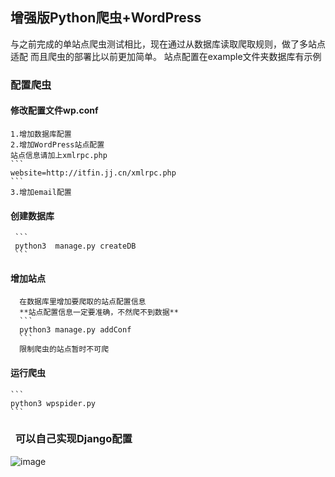 ## 增强版Python爬虫+WordPress
与之前完成的单站点爬虫测试相比，现在通过从数据库读取爬取规则，做了多站点适配
而且爬虫的部署比以前更加简单。
站点配置在example文件夹数据库有示例

### 配置爬虫

#### 修改配置文件wp.conf
    1.增加数据库配置
    2.增加WordPress站点配置
    站点信息请加上xmlrpc.php
    ```
    website=http://itfin.jj.cn/xmlrpc.php
    ```
    3.增加email配置

#### 创建数据库
     ```
     python3  manage.py createDB
     ```
#### 增加站点
      在数据库里增加要爬取的站点配置信息
      **站点配置信息一定要准确，不然爬不到数据**
      ```
      python3 manage.py addConf
      ```
      限制爬虫的站点暂时不可爬

#### 运行爬虫

    ```
    python3 wpspider.py
    ```

###   可以自己实现Django配置
![image](http://ws4.sinaimg.cn/large/0065GZmcgy1fjd3fb0bwjj30wi0ahglo.jpg)
